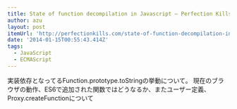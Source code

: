 ```yaml
---
title: State of function decompilation in Javascript — Perfection Kills
author: azu
layout: post
itemUrl: 'http://perfectionkills.com/state-of-function-decompilation-in-javascript/'
date: '2014-01-15T00:55:43.414Z'
tags:
  - JavaScript
  - ECMAScript
---
```

実装依存となってるFunction.prototype.toStringの挙動について。
現在のブラウザの動作、ES6で追加された関数ではどうなるか、またユーザー定義、Proxy.createFunctionについて
